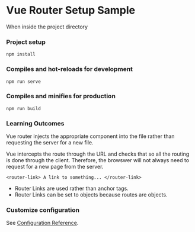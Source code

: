# Vue Router Setup Sample

When inside the project directory

### Project setup
```
npm install
```

### Compiles and hot-reloads for development
```
npm run serve
```

### Compiles and minifies for production
```
npm run build
```

### Learning Outcomes

Vue router injects the appropriate component into the file rather than requesting the server for a new file.

Vue intercepts the route through the URL and checks that so all the routing is done through the client. Therefore, the browswer will not always need to request for a new page from the server.

`<router-link> A link to something... </router-link>`

- Router Links are used rather than anchor tags.
- Router Links can be set to objects because routes are objects.

### Customize configuration
See [Configuration Reference](https://cli.vuejs.org/config/).

